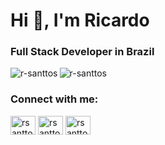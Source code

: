 <h1 align="left">Hi 👋, I'm Ricardo</h1>
<h3 align="left">Full Stack Developer in Brazil</h3>

<p> <img align="left" src="https://github-readme-stats.vercel.app/api/top-langs?username=r-santtos&show_icons=true&locale=en&layout=compact" alt="r-santtos" /></p>

<p align="left"><img src="https://komarev.com/ghpvc/?username=r-santtos&label=Profile%20views&color=0e75b6&style=flat" alt="r-santtos"/></p>

<h3 align="left">Connect with me:</h3>
<p align="left">
<a href="https://twitter.com/rsanttos89" target="blank"><img align="center" src="https://raw.githubusercontent.com/rahuldkjain/github-profile-readme-generator/master/src/images/icons/Social/twitter.svg" alt="rsanttos89" height="30" width="40" /></a>
<a href="https://linkedin.com/in/rsanttos89" target="blank"><img align="center" src="https://raw.githubusercontent.com/rahuldkjain/github-profile-readme-generator/master/src/images/icons/Social/linked-in-alt.svg" alt="rsanttos89" height="30" width="40" /></a>
<a href="https://instagram.com/rsanttos89" target="blank"><img align="center" src="https://raw.githubusercontent.com/rahuldkjain/github-profile-readme-generator/master/src/images/icons/Social/instagram.svg" alt="rsanttos89" height="30" width="40" /></a>
</p>


